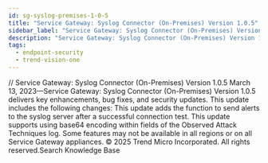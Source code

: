 ```yaml
---
id: sg-syslog-premises-1-0-5
title: "Service Gateway: Syslog Connector (On-Premises) Version 1.0.5"
sidebar_label: "Service Gateway: Syslog Connector (On-Premises) Version 1.0.5"
description: "Service Gateway: Syslog Connector (On-Premises) Version 1.0.5"
tags:
  - endpoint-security
  - trend-vision-one
---
```


/*<![CDATA[*/ $('#title').html($('meta[name=map-description]').attr('content')); /*]]>*/ Service Gateway: Syslog Connector (On-Premises) Version 1.0.5 March 13, 2023—Service Gateway: Syslog Connector (On-Premises) Version 1.0.5 delivers key enhancements, bug fixes, and security updates. This update includes the following changes: This update adds the function to send alerts to the syslog server after a successful connection test. This update supports using base64 encoding within fields of the Observed Attack Techniques log. Some features may not be available in all regions or on all Service Gateway appliances. © 2025 Trend Micro Incorporated. All rights reserved.Search Knowledge Base